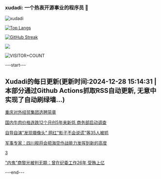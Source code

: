### xudadi: 一个热衷开源事业的程序员 👋

![xudadi](https://github-readme-stats-git-masterorgs-github-readme-stats-team.vercel.app/api?username=xudadi)

[![Top Langs](https://github-readme-stats.vercel.app/api/top-langs/?username=xudadi)](https://github.com/anuraghazra/github-readme-stats)

[![GitHub Streak](https://streak-stats.demolab.com?user=xudadi&locale=zh_Hans)](https://git.io/streak-stats)

![](https://raw.githubusercontent.com/xudadi/xudadi/main/assets/github-contribution-grid-snake.svg)

![VISITOR+COUNT](https://komarev.com/ghpvc/?username=xudadi&label=VISITOR+COUNT)


---start---

## Xudadi的每日更新(更新时间:2024-12-28 15:14:31 | 本部分通过Github Actions抓取RSS自动更新, 无意中实现了自动刷绿墙...)

[重庆对外经贸集团选聘简章](https://www.gongkaoleida.com/article/2247742)

[国内牛肉价格连跌12个月创5年来新低 商务部启动调查](https://m.163.com/news/article/JKEL4P570512B07B.html)

[自导自演"发现摄像头" 网红"影子不会说谎"等35人被抓](https://m.163.com/news/article/JKEQ0JOK000189PS.html)

[军事专家：四川舰将会把海空作战能力发挥到新的高度](https://m.163.com/news/article/JKE88T50051497H3.html)

[3](https://m.163.com/touch/news/sub/domestic)

["内鬼"商黎光被判无期：曾在纪委工作26年 受贿上亿](https://m.163.com/news/article/JKEDJUN4055040N3.html)

---end---

